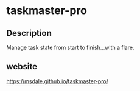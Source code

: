 # taskmaster-pro

## Description
Manage task state from start to finish...with a flare.

## website
https://msdale.github.io/taskmaster-pro/
